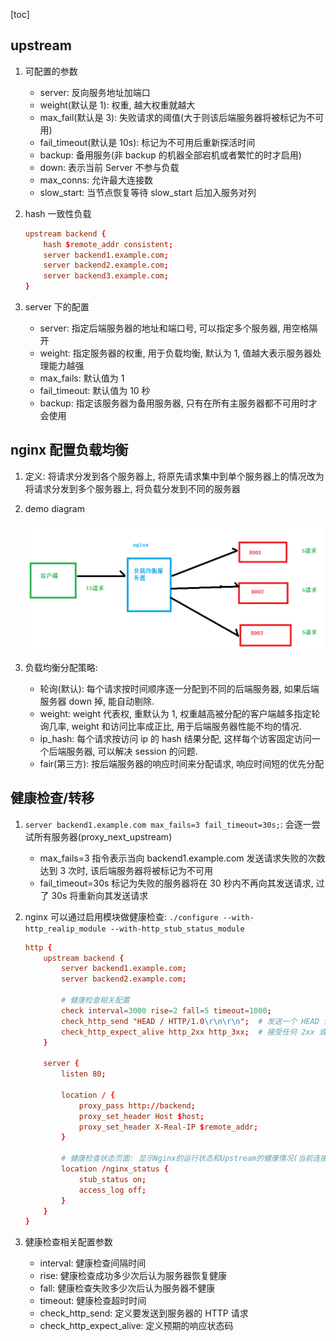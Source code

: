[toc]

## upstream

1. 可配置的参数

   - server: 反向服务地址加端口
   - weight(默认是 1): 权重, 越大权重就越大
   - max_fail(默认是 3): 失败请求的阈值(大于则该后端服务器将被标记为不可用)
   - fail_timeout(默认是 10s): 标记为不可用后重新探活时间
   - backup: 备用服务(非 backup 的机器全部宕机或者繁忙的时才启用)
   - down: 表示当前 Server 不参与负载
   - max_conns: 允许最大连接数
   - slow_start: 当节点恢复等待 slow_start 后加入服务对列

2. hash 一致性负载

   ```conf
   upstream backend {
       hash $remote_addr consistent;
       server backend1.example.com;
       server backend2.example.com;
       server backend3.example.com;
   }
   ```

3. server 下的配置

   - server: 指定后端服务器的地址和端口号, 可以指定多个服务器, 用空格隔开
   - weight: 指定服务器的权重, 用于负载均衡, 默认为 1, 值越大表示服务器处理能力越强
   - max_fails: 默认值为 1
   - fail_timeout: 默认值为 10 秒
   - backup: 指定该服务器为备用服务器, 只有在所有主服务器都不可用时才会使用

## nginx 配置负载均衡

1. 定义: 将请求分发到各个服务器上, 将原先请求集中到单个服务器上的情况改为将请求分发到多个服务器上, 将负载分发到不同的服务器

2. demo diagram

   ![avatar](/static/image/nginx/nginx-load-balance.png)

3. 负载均衡分配策略:

   - 轮询(默认): 每个请求按时间顺序逐一分配到不同的后端服务器, 如果后端服务器 down 掉, 能自动剔除.
   - weight: weight 代表权, 重默认为 1, 权重越高被分配的客户端越多指定轮询几率, weight 和访问比率成正比, 用于后端服务器性能不均的情况.
   - ip_hash: 每个请求按访问 ip 的 hash 结果分配, 这样每个访客固定访问一个后端服务器, 可以解决 session 的问题.
   - fair(第三方): 按后端服务器的响应时间来分配请求, 响应时间短的优先分配

## 健康检查/转移

1. `server backend1.example.com max_fails=3 fail_timeout=30s;`: 会逐一尝试所有服务器(proxy_next_upstream)

   - max_fails=3 指令表示当向 backend1.example.com 发送请求失败的次数达到 3 次时, 该后端服务器将被标记为不可用
   - fail_timeout=30s 标记为失败的服务器将在 30 秒内不再向其发送请求, 过了 30s 将重新向其发送请求

2. nginx 可以通过启用模块做健康检查: `./configure --with-http_realip_module --with-http_stub_status_module`

   ```conf
   http {
       upstream backend {
           server backend1.example.com;
           server backend2.example.com;

           # 健康检查相关配置
           check interval=3000 rise=2 fall=5 timeout=1000;
           check_http_send "HEAD / HTTP/1.0\r\n\r\n";  # 发送一个 HEAD 请求
           check_http_expect_alive http_2xx http_3xx;  # 接受任何 2xx 或 3xx 响应作为存活的标志
       }

       server {
           listen 80;

           location / {
               proxy_pass http://backend;
               proxy_set_header Host $host;
               proxy_set_header X-Real-IP $remote_addr;
           }

           # 健康检查状态页面: 显示Nginx的运行状态和Upstream的健康情况(当前连接数、Nginx的请求数量以及Upstream的健康情况)
           location /nginx_status {
               stub_status on;
               access_log off;
           }
       }
   }
   ```

3. 健康检查相关配置参数

   - interval: 健康检查间隔时间
   - rise: 健康检查成功多少次后认为服务器恢复健康
   - fall: 健康检查失败多少次后认为服务器不健康
   - timeout: 健康检查超时时间
   - check_http_send: 定义要发送到服务器的 HTTP 请求
   - check_http_expect_alive: 定义预期的响应状态码
